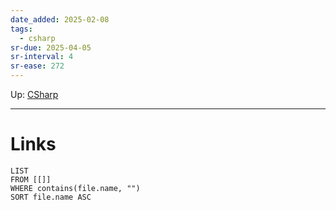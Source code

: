 ```yaml
---
date_added: 2025-02-08
tags:
  - csharp
sr-due: 2025-04-05
sr-interval: 4
sr-ease: 272
---
```

Up: [CSharp](CSharp.md)
___
 
# Links
```dataview
LIST
FROM [[]]
WHERE contains(file.name, "")
SORT file.name ASC
```
